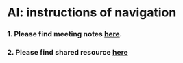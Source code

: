 # AI: instructions of navigation 


### 1. Please find meeting notes [here](https://github.com/Furiends/AI/blob/main/meeting%20notes.md).
### 2. Please find shared resource [here](https://github.com/Furiends/AI/blob/main/resource.md)

